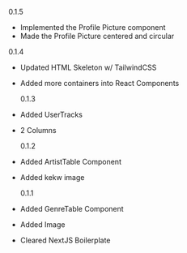 0.1.5
- Implemented the Profile Picture component
- Made the Profile Picture centered and circular

0.1.4

- Updated HTML Skeleton w/ TailwindCSS
- Added more containers into React Components

  0.1.3

- Added UserTracks
- 2 Columns

  0.1.2

- Added ArtistTable Component
- Added kekw image

  0.1.1

- Added GenreTable Component
- Added Image
- Cleared NextJS Boilerplate
